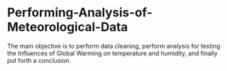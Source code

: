 # Performing-Analysis-of-Meteorological-Data
The main objective is to perform data cleaning, perform analysis for testing the Influences of Global Warming on temperature and humidity, and finally put forth a conclusion.
